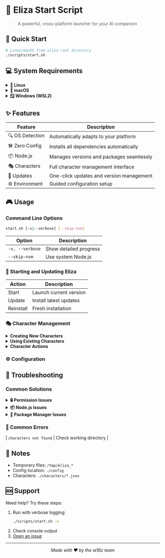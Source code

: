 # 🤖 Eliza Start Script

> A powerful, cross-platform launcher for your AI companion

## 🚀 Quick Start

```bash
# Linux/macOS from eliza root directory
./scripts/start.sh
```

## 💻 System Requirements

<details>
<summary><b>🐧 Linux</b></summary>

- Bash shell
- `sudo` access
- APT package manager
- 2GB free disk space
</details>

<details>
<summary><b>🍎 macOS</b></summary>

- macOS 10.15 or higher
- Command Line Tools
- Admin access
- 2GB free disk space
</details>

<details>
<summary><b>🪟 Windows (WSL2)</b></summary>

**Requirements:**
- Windows 10 version 2004+ or Windows 11
- 8GB RAM minimum
- Virtualization enabled in BIOS
- Admin access to install WSL2

**Installation Steps:**
1. Enable WSL2:
   ```powershell
   # Run in PowerShell as Administrator
   wsl --install
   ```

2. Install Ubuntu from Microsoft Store or:
   ```powershell
   wsl --install -d Ubuntu
   ```

3. Restart your computer

4. Set up Ubuntu:
   - Open Ubuntu from Start Menu
   - Create username and password when prompted
   - Run updates:
     ```bash
     sudo apt update && sudo apt upgrade -y
     ```

Now you can follow the Linux instructions!
</details>

## ✨ Features

| Feature | Description |
|---------|-------------|
| 🔍 OS Detection | Automatically adapts to your platform |
| 🛠️ Zero Config | Installs all dependencies automatically |
| 📦 Node.js | Manages versions and packages seamlessly |
| 🎭 Characters | Full character management interface |
| 🔄 Updates | One-click updates and version management |
| ⚙️ Environment | Guided configuration setup |

## 🎮 Usage

### Command Line Options
```bash
start.sh [-v|--verbose] [--skip-nvm]
```

| Option | Description |
|--------|-------------|
| `-v, --verbose` | Show detailed progress |
| `--skip-nvm` | Use system Node.js |
### 🔄 Starting and Updating Eliza

| Action | Description |
|--------|-------------|
| Start | Launch current version |
| Update | Install latest updates |
| Reinstall | Fresh installation |

### 🎭 Character Management

<details>
<summary><b>Creating New Characters</b></summary>

1. Select `Create New`
2. Enter character name
3. Customize in editor
4. Save & deploy
</details>

<details>
<summary><b>Using Existing Characters</b></summary>

1. Select `Use Existing`
2. Choose characters:
   - Select each: `X`
   - Select All: `Ctrl+A`
   - Confirm: `ENTER`
</details>

<details>
<summary><b>Character Actions</b></summary>

**Single Character:**
- ▶️ Run
- ✏️ Edit
- 🗑️ Delete

**Multiple Characters:**
- ▶️ Run All
- 🗑️ Delete All
</details>

### ⚙️ Configuration



## 🛟 Troubleshooting

### Common Solutions

<details>
<summary><b>🔒 Permission Issues</b></summary>

```bash
# Linux/macOS
sudo chmod +x scripts/start.sh

# Windows
Set-ExecutionPolicy RemoteSigned -Scope CurrentUser
```
</details>

<details>
<summary><b>📦 Node.js Issues</b></summary>

- Required: Node.js 22+
- Use `--skip-nvm` for system Node
- Check PATH configuration
</details>

<details>
<summary><b>🔧 Package Manager Issues</b></summary>

- Linux: `sudo apt update`
- macOS: `/bin/bash -c "$(curl -fsSL https://raw.githubusercontent.com/Homebrew/install/HEAD/install.sh)"`
- Windows: Run as Administrator
</details>

### 🚨 Common Errors


| `characters not found` | Check working directory |

## 📝 Notes

- Temporary files: `/tmp/eliza_*`
- Config location: `./config`
- Characters: `./characters/*.json`

## 🆘 Support

Need help? Try these steps:

1. Run with verbose logging:
   ```bash
   ./scripts/start.sh -v
   ```
2. Check console output
3. [Open an issue](https://github.com/elizaOS/eliza/issues)

---
<div align="center">
<i>Made with ❤️ by the ai16z team</i>
</div>